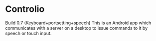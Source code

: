 Controlio
=========

Build 0.7 (Keyboard+portsetting+speech)
This is an Android app which communicates with a server on a desktop to issue commands to it by speech or touch input.
